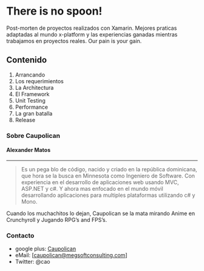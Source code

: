 # There is no spoon!

Post-morten de proyectos realizados con Xamarin. Mejores praticas adaptadas al mundo x-platform y las experiencias ganadas mientras trabajamos en proyectos reales. Our pain is your gain.

## Contenido

1. Arrancando
2. Los requerimientos
3. La Architectura
4. El Framework
5. Unit Testing
6. Performance
7. La gran batalla
7. Release

### Sobre Caupolican

#### Alexander Matos
--------------------------------------------------------------------------
> Es un pega blo de código, nacido y criado en la república dominicana, que hora se la busca en Minnesota como Ingeniero de Software. Con experiencia en el desarrollo de aplicaciones web  usando MVC, ASP.NET y c#. Y ahora mas enfocado en el mundo móvil desarrollando aplicaciones para multiples plataformas utilizando c# y Mono. 

Cuando los muchachitos lo dejan, Caupolican se la mata mirando Anime en Crunchyroll y Jugando RPG’s and FPS’s.

### Contacto

* google plus: [Caupolican](https://plus.google.com/u/0/116755753832234277782/posts)
* eMail: [caupolican@megsoftconsulting.com]
* Twitter: @cao

